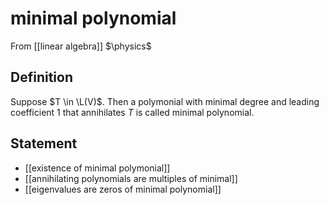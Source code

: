 # minimal polynomial
From [[linear algebra]]
$\physics$
## Definition
Suppose $T \in \L(V)$. Then a polymonial with minimal degree and leading coefficient $1$ that annihilates $T$ is called minimal polynomial.

## Statement
- [[existence of minimal polymonial]]
- [[annihilating polynomials are multiples of minimal]]
- [[eigenvalues are zeros of minimal polynomial]]